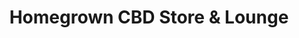 ---
title: "Homegrown CBD Store & Lounge"
url: /stroudsburg/homegrown-cbd-store-and-lounge/
shop: cannabis
---